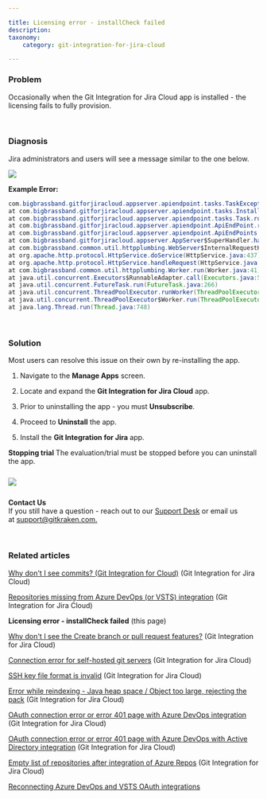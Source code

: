 ```yaml
---

title: Licensing error - installCheck failed
description:
taxonomy:
    category: git-integration-for-jira-cloud

---
```


### Problem

Occasionally when the Git Integration for Jira Cloud app is installed - the licensing fails to fully provision.

&nbsp;

### Diagnosis

Jira administrators and users will see a message similar to the one below.

![](/wp-content/uploads/gij-licensing-installcheck-failed-error.png)

**Example Error:**

```java
com.bigbrassband.gitforjiracloud.appserver.apiendpoint.tasks.TaskException: Install does not satisfies requirements. Must correspond at least one of enabledFolder
at com.bigbrassband.gitforjiracloud.appserver.apiendpoint.tasks.InstallCheckTask.run(InstallCheckTask.java:42)
at com.bigbrassband.gitforjiracloud.appserver.apiendpoint.tasks.Task.runWithMappedExceptions(Task.java:36)
at com.bigbrassband.gitforjiracloud.appserver.apiendpoint.ApiEndPoint.runTasks(ApiEndPoint.java:162)
at com.bigbrassband.gitforjiracloud.appserver.apiendpoint.ApiEndPoints.handleRequest(ApiEndPoints.java:79)
at com.bigbrassband.gitforjiracloud.appserver.AppServer$SuperHandler.handle(AppServer.java:219)
at com.bigbrassband.common.util.httpplumbing.WebServer$InternalRequestHandler.handle(WebServer.java:164)
at org.apache.http.protocol.HttpService.doService(HttpService.java:437)
at org.apache.http.protocol.HttpService.handleRequest(HttpService.java:342)
at com.bigbrassband.common.util.httpplumbing.Worker.run(Worker.java:41)
at java.util.concurrent.Executors$RunnableAdapter.call(Executors.java:511)
at java.util.concurrent.FutureTask.run(FutureTask.java:266)
at java.util.concurrent.ThreadPoolExecutor.runWorker(ThreadPoolExecutor.java:1149)
at java.util.concurrent.ThreadPoolExecutor$Worker.run(ThreadPoolExecutor.java:624)
at java.lang.Thread.run(Thread.java:748)
```

&nbsp;

### Solution

Most users can resolve this issue on their own by re-installing the app.

1.  Navigate to the **Manage Apps** screen.

2.  Locate and expand the **Git Integration for Jira Cloud** app.

3.  Prior to uninstalling the app - you must **Unsubscribe**.

4.  Proceed to **Uninstall** the app.

5.  Install the **Git Integration for Jira** app.

<div class="bbb-callout bbb--note">
    <div class="irow">
    <div class="ilogobox">
        <span class="logoimg"></span>
    </div>
    <div class="imsgbox">
        <b>Stopping trial</b>
        The evaluation/trial must be stopped before you can uninstall the app.<br>
        <img src='/wp-content/uploads/gij-gitcloud-manage-apps-git-cloud-admin.png' style='margin:25px auto;max-width:100%;display:block;' />
    </div>
    </div>
</div>

<div class="bbb-callout bbb--info">
    <div class="irow">
    <div class="ilogobox">
        <span class="logoimg"></span>
    </div>
    <div class="imsgbox">
        <b>Contact Us</b><br>
        If you still have a question - reach out to our <a href='https://help.gitkraken.com/git-integration-for-jira-cloud/gij-cloud-contact-support/' target='_blank'>Support Desk</a> or email us at <a href='mailto:gijsupport@gitkraken.com'>support@gitkraken.com.</a>
    </div>
    </div>
</div>

&nbsp;

### Related articles

[Why don't I see commits? (Git Integration for Cloud)](/git-integration-for-jira-cloud/why-dont-i-see-commits-git-integration-for-cloud-gij-cloud) (Git Integration for Jira Cloud)

[Repositories missing from Azure DevOps (or VSTS) integration](/git-integration-for-jira-cloud/repositories-missing-from-azure-devops-or-vsts-integration-gij-cloud) (Git Integration for Jira Cloud)

**Licensing error - installCheck failed** (this page)

[Why don't I see the Create branch or pull request features?](/git-integration-for-jira-cloud/why-dont-i-see-the-create-branch-or-pull-request-features-gij-cloud) (Git Integration for Jira Cloud)

[Connection error for self-hosted git servers](/git-integration-for-jira-cloud/connection-error-for-self-hosted-git-servers-gij-cloud) (Git Integration for Jira Cloud)

[SSH key file format is invalid](/git-integration-for-jira-cloud/ssh-key-file-format-is-invalid-gij-cloud) (Git Integration for Jira Cloud)

[Error while reindexing - Java heap space / Object too large, rejecting the pack](/git-integration-for-jira-cloud/error-while-reindexing-java-heap-space-object-too-large-rejecting-the-pack-gij-cloud) (Git Integration for Jira Cloud)

[OAuth connection error or error 401 page with Azure DevOps integration](/git-integration-for-jira-cloud/oauth-connection-error-or-error-401-page-with-azure-devops-integration-gij-cloud) (Git Integration for Jira Cloud)

[OAuth connection error or error 401 page with Azure DevOps with Active Directory integration](/git-integration-for-jira-cloud/oauth-connection-error-or-error-401-page-with-azure-devops-with-active-directory-integration-gij-cloud) (Git Integration for Jira Cloud)

[Empty list of repositories after integration of Azure Repos](/git-integration-for-jira-cloud/empty-list-of-repositories-after-integration-of-azure-repos-gij-cloud) (Git Integration for Jira Cloud)

[Reconnecting Azure DevOps and VSTS OAuth integrations](/git-integration-for-jira-cloud/reconnecting-azure-devops-and-vsts-oauth-integrations-gij-cloud)

